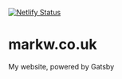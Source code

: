 [![Netlify Status](https://api.netlify.com/api/v1/badges/2a8d404b-6019-42fa-a1cc-299153a8b9d3/deploy-status)](https://app.netlify.com/sites/affectionate-agnesi-a744d0/deploys)

# markw.co.uk
My website, powered by Gatsby
